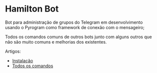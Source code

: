 Hamilton Bot
============

Bot para administração de grupos do Telegram em desenvolvimento usando o Pyrogram como framework de conexão com o mensageiro;

Todos os comandos comuns de outros bots junto com alguns outros que não são muito comuns e melhorias dos existentes.

Artigos:

  - [Instalação](instalacao.md)
  - [Todos os comandos](comandos.md)
